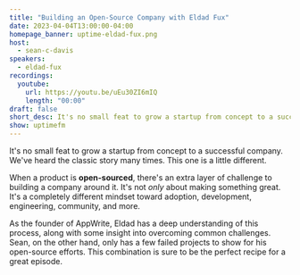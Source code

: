 ```yaml
---
title: "Building an Open-Source Company with Eldad Fux"
date: 2023-04-04T13:00:00-04:00
homepage_banner: uptime-eldad-fux.png
host:
  - sean-c-davis
speakers:
  - eldad-fux
recordings:
  youtube:
    url: https://youtu.be/uEu30ZI6mIQ
    length: "00:00"
draft: false
short_desc: It's no small feat to grow a startup from concept to a successful company. Sean and Eldad discuss what it takes to build an open-source company.
show: uptimefm
---
```


It's no small feat to grow a startup from concept to a successful company. We've heard the classic story many times. This one is a little different.

When a product is **open-sourced**, there's an extra layer of challenge to building a company around it. It's not _only_ about making something great. It's a completely different mindset toward adoption, development, engineering, community, and more.

As the founder of AppWrite, Eldad has a deep understanding of this process, along with some insight into overcoming common challenges. Sean, on the other hand, only has a few failed projects to show for his open-source efforts. This combination is sure to be the perfect recipe for a great episode.
